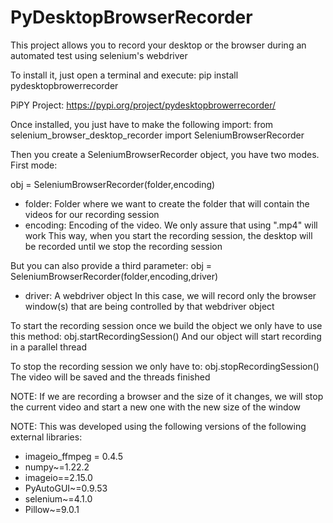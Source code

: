 # PyDesktopBrowserRecorder
 This project allows you to record your desktop or the browser during an automated test using selenium's webdriver

 To install it, just open a terminal and execute:
 pip install pydesktopbrowerrecorder

 PiPY Project: https://pypi.org/project/pydesktopbrowerrecorder/

 Once installed, you just have to make the following import:
 from selenium_browser_desktop_recorder import SeleniumBrowserRecorder
 
 Then you create a SeleniumBrowserRecorder object, you have two modes.
 First mode:

 obj = SeleniumBrowserRecorder(folder,encoding)
 - folder: Folder where we want to create the folder that will contain the videos for our recording session
 - encoding: Encoding of the video. We only assure that using ".mp4" will work
 This way, when you start the recording session, the desktop will be recorded until we stop the recording session
 
 But you can also provide a third parameter:
  obj = SeleniumBrowserRecorder(folder,encoding,driver)
  - driver: A webdriver object
  In this case, we will record only the browser window(s) that are being controlled by that webdriver object
  
  To start the recording session once we build the object we only have to use this method:
  obj.startRecordingSession()
  And our object will start recording in a parallel thread
  
  To stop the recording session we only have to:
  obj.stopRecordingSession()
  The video will be saved and the threads finished
  
  NOTE: If we are recording a browser and the size of it changes, we will stop the current video and start a new one with the new
  size of the window
 
NOTE: This was developed using the following versions of the following external libraries:
- imageio_ffmpeg = 0.4.5 
- numpy~=1.22.2 
- imageio==2.15.0 
- PyAutoGUI~=0.9.53 
- selenium~=4.1.0 
- Pillow~=9.0.1